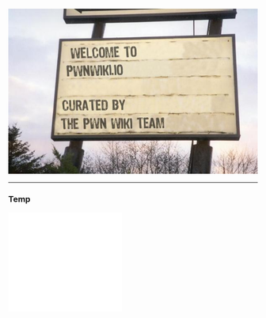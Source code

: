 ![My WIki](images/logo.jpg)


- - - - - - 
<script src="http://feeds.feedburner.com/HashletMiner?format=sigpro" type="text/javascript" ></script>



### Temp

<!-- ZEEF widget start --><iframe src="//zeef.io/block/34887?userId=4884&max_links=10&font_size=13&show_curator=0&color_header_background=050305&color_body_background=666666&color_body_text=ffffff" width="230" height="200" frameborder="0" scrolling="no"></iframe><!-- ZEEF widget end -->


